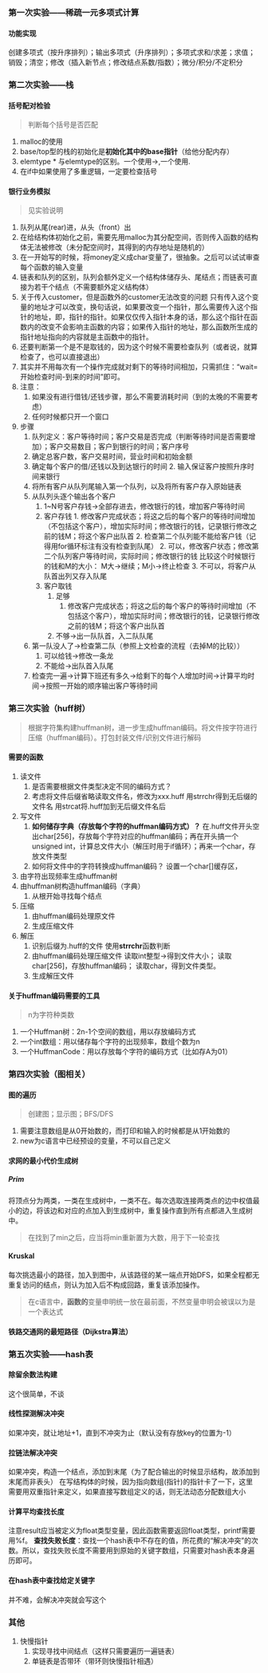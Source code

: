 ### 第一次实验——稀疏一元多项式计算
#### 功能实现
创建多项式（按升序排列）；输出多项式（升序排列）；多项式求和/求差；求值；销毁；清空；修改（插入新节点；修改结点系数/指数）；微分/积分/不定积分


### 第二次实验——栈
#### 括号配对检验
> 判断每个括号是否匹配
1. malloc的使用
2. base/top型的栈的初始化是**初始化其中的base指针**（给他分配内存）
3. elemtype *  与elemtype的区别。一个使用->,一个使用.
4. 在if中如果使用了多重逻辑，一定要检查括号
#### 银行业务模拟
> 见实验说明
1. 队列从尾(rear)进，从头（front）出
2. 在给结构体初始化之前，需要先用malloc为其分配空间，否则传入函数的结构体无法被修改（未分配空间时，其得到的内存地址是随机的）
3. 在一开始写的时候，将money定义成char变量了，很抽象。之后可以试试审查每个函数的输入变量
5. 链表和队列的区别，队列会额外定义一个结构体储存头、尾结点；而链表可直接为若干个结点（不需要额外定义结构体）
6. 关于传入customer，但是函数外的customer无法改变的问题
	只有传入这个变量的地址才可以改变，换句话说，如果要改变一个指针，那么需要传入这个指针的地址，即，指针的指针。如果仅仅传入指针本身的话，那么这个指针在函数内的改变不会影响主函数的内容；如果传入指针的地址，那么函数所生成的指针地址指向的内容就是主函数中的指针。
7. 还要判断第一个是不是取钱的，因为这个时候不需要检查队列（或者说，就算检查了，也可以直接退出）
8. 其实并不用每次有一个操作完成就对剩下的等待时间相加，只需抓住：“wait=开始检查时间-到来的时间”即可。
9. 注意：
	1. 如果没有进行借钱/还钱步骤，那么不需要消耗时间（到的太晚的不需要考虑）
	2. 任何时候都只开一个窗口
10. 步骤
	1. 队列定义：客户等待时间；客户交易是否完成（判断等待时间是否需要增加）；客户交易数目；客户到银行的时间；客户序号
	3. 确定总客户数，客户交易时间，营业时间和初始金额
	4. 确定每个客户的借/还钱以及到达银行的时间
		2. 输入保证客户按照升序时间来银行
	5. 将所有客户从队列尾输入第一个队列，以及将所有客户存入原始链表
	6. 从队列头逐个输出各个客户
		1. 1~N号客户存钱->全部存进去，修改银行的钱，增加客户等待时间
		2. 客户存钱
				1. 修改客户完成状态；将这之后的每个客户的等待时间增加（不包括这个客户），增加实际时间；修改银行的钱，记录银行修改之前的钱M；将这个客户出队首
				2. 检查第二个队列能不能给客户钱（记得用for循环标注有没有检查到队尾）
					2. 可以，修改客户状态；修改第二个队列客户等待时间，实际时间；修改银行的钱
						比较这个时候银行的钱和M的大小：
						M大->继续；M小->终止检查
					3. 不可以，将客户从队首出列又存入队尾
		1. 客户取钱
			1. 足够
				1. 修改客户完成状态；将这之后的每个客户的等待时间增加（不包括这个客户），增加实际时间；修改银行的钱，记录银行修改之前的钱M；将这个客户出队首
			2. 不够->出一队队首，入二队队尾
	6. 第一队没人了->检查第二队（参照上文检查的流程（去掉M的比较））
		1. 可以给钱->修改一条龙
		2. 不能给->出队首入队尾
	7. 检查完一遍->计算下班还有多久->给剩下的每个人增加时间->计算平均时间->按照一开始的顺序输出客户等待时间

### 第三次实验（huff树）
> 根据字符集构建huffman树，进一步生成huffman编码。将文件按字符进行压缩（huffman编码）。打包封装文件/识别文件进行解码
#### 需要的函数
1. 读文件
	1. 是否需要根据文件类型决定不同的编码方式？
	2. 考虑将文件后缀省略读取文件名，修改为xxx.huff
	   用strrchr得到无后缀的文件名
	   用strcat将.huff加到无后缀文件名后
1. 写文件
	1. **如何储存字典（存放每个字符的huffman编码方式）？**
	   在.huff文件开头空出char[256]，存放每个字符对应的huffman编码；再在开头搞一个unsigned int，计算总文件大小（解压时用于if循环）；再来一个char，存放文件类型
	2. 如何将文件中的字符转换成huffman编码？
	   设置一个char[]缓存区，
1. 由字符出现频率生成huffman树
2. 由huffman树构造huffman编码（字典）
	1. 从根开始寻找每个结点
3. 压缩
	1. 由huffman编码处理原文件
	2. 生成压缩文件
4. 解压
	1. 识别后缀为.huff的文件
	   使用**strrchr**函数判断
	2. 由huffman编码处理压缩文件
	   读取int整型->得到文件大小；
	   读取char[256]，存放huffman编码；
	   读取char，得到文件类型。
	3. 生成解压文件
#### 关于huffman编码需要的工具
> n为字符种类数
1. 一个Huffman树：2n-1个空间的数组，用以存放编码方式
2. 一个int数组：用以储存每个字符的出现频率，数组个数为n
3. 一个HuffmanCode：用以存放每个字符的编码方式（比如存A为01）
### 第四次实验（图相关）
#### 图的遍历
> 创建图；显示图；BFS/DFS
1. 需要注意数组是从0开始数的，而打印和输入的时候都是从1开始数的
2. new为c语言中已经预设的变量，不可以自己定义
#### 求网的最小代价生成树
##### Prim
将顶点分为两类，一类在生成树中，一类不在。每次选取连接两类点的边中权值最小的边，将该边和对应的点加入到生成树中，重复操作直到所有点都进入生成树中。
> 在找到了min之后，应当将min重新置为大数，用于下一轮查找
#### Kruskal
每次挑选最小的路径，加入到图中，从该路径的某一端点开始DFS，如果全程都无重复访问的结点，则认为加入后不构成回路，重复该添加操作。

> 在c语言中，**函数的**变量申明统一放在最前面，不然变量申明会被误以为是一个表达式
#### 铁路交通网的最短路径（Dijkstra算法）

### 第五次实验——hash表

#### 除留余数法构建
这个很简单，不谈
#### 线性探测解决冲突
如果冲突，就让地址+1，直到不冲突为止（默认没有存放key的位置为-1）
#### 拉链法解决冲突
如果冲突，构造一个结点，添加到末尾（为了配合输出的时候显示结构，故添加到末尾而非表头）
在写结构体的时候，因为指向数组(指针)的指针卡了一下，这里需要用双重指针来定义，如果直接写数组定义的话，则无法动态分配数组大小
#### 计算平均查找长度
注意result应当被定义为float类型变量，因此函数需要返回float类型，printf需要用%f。
**查找失败长度**：查找一个hash表中不存在的值，所花费的“解决冲突”的次数。所以，查找失败长度不需要用到原始的关键字数组，只需要对hash表本身遍历即可。
#### 在hash表中查找给定关键字
并不难，会解决冲突就会写这个
### 其他
1. 快慢指针
	1. 实现寻找中间结点（这样只需要遍历一遍链表）
	2. 单链表是否带环（带环则快慢指针相遇）